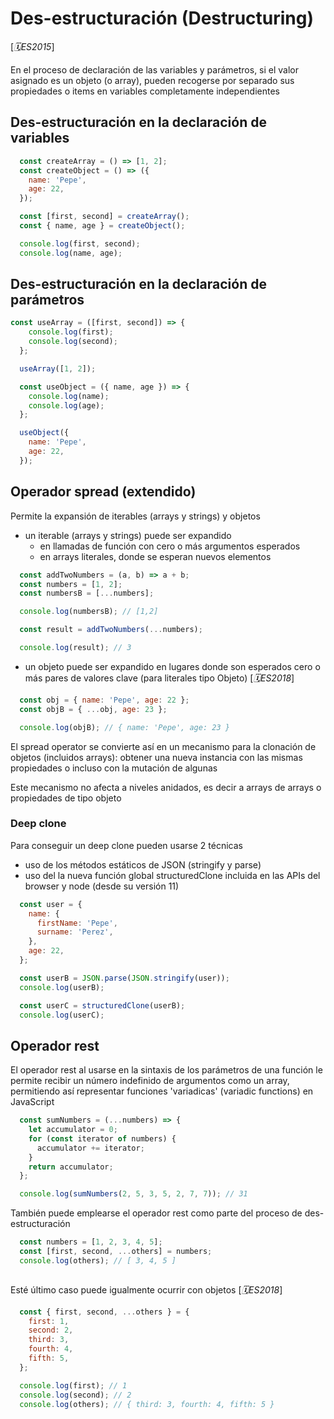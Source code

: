 # Des-estructuración (Destructuring)

[_🗓️ES2015_]

En el proceso de declaración de las variables y parámetros, si el valor asignado es un objeto (o array), pueden recogerse por separado sus propiedades o items en variables completamente independientes 

## Des-estructuración en la declaración de variables

```js
  const createArray = () => [1, 2];
  const createObject = () => ({
    name: 'Pepe',
    age: 22,
  });

  const [first, second] = createArray();
  const { name, age } = createObject();

  console.log(first, second);
  console.log(name, age);
```

## Des-estructuración en la declaración de parámetros

```js
const useArray = ([first, second]) => {
    console.log(first);
    console.log(second);
  };

  useArray([1, 2]);

  const useObject = ({ name, age }) => {
    console.log(name);
    console.log(age);
  };

  useObject({
    name: 'Pepe',
    age: 22,
  });
```

## Operador spread (extendido)

Permite la expansión de iterables (arrays y strings) y objetos

- un iterable (arrays y strings) puede ser expandido 
  - en llamadas de función con cero o más argumentos esperados
  - en arrays literales, donde se esperan nuevos elementos

```js
  const addTwoNumbers = (a, b) => a + b;
  const numbers = [1, 2];
  const numbersB = [...numbers];

  console.log(numbersB); // [1,2]

  const result = addTwoNumbers(...numbers);

  console.log(result); // 3

```

- un objeto puede ser expandido en lugares donde son esperados cero o más pares de valores clave (para literales tipo Objeto) [_🗓️ES2018_]

```js
  const obj = { name: 'Pepe', age: 22 };
  const objB = { ...obj, age: 23 };

  console.log(objB); // { name: 'Pepe', age: 23 }
```

El spread operator se convierte así en un mecanismo para la clonación de objetos (incluidos arrays): obtener una nueva instancia con las mismas propiedades o incluso con la mutación de algunas

Este mecanismo no afecta a niveles anidados, es decir a arrays de arrays o propiedades de tipo objeto

### Deep clone

Para conseguir un deep clone pueden usarse 2 técnicas

- uso de los métodos estáticos de JSON (stringify y parse)
- uso del la nueva función global structuredClone incluida en las APIs del browser y node (desde su versión 11)

```js
  const user = {
    name: {
      firstName: 'Pepe',
      surname: 'Perez',
    },
    age: 22,
  };

  const userB = JSON.parse(JSON.stringify(user));
  console.log(userB);

  const userC = structuredClone(userB);
  console.log(userC);
```

## Operador rest

El operador rest al usarse en la sintaxis de los parámetros de una función le permite recibir un número indefinido de argumentos como un array, permitiendo así representar funciones 'variadicas' (variadic functions) en JavaScript

```js
  const sumNumbers = (...numbers) => {
    let accumulator = 0;
    for (const iterator of numbers) {
      accumulator += iterator;
    }
    return accumulator;
  };

  console.log(sumNumbers(2, 5, 3, 5, 2, 7, 7)); // 31
```

También puede emplearse el operador rest como parte del proceso de des-estructuración

```js
  const numbers = [1, 2, 3, 4, 5];
  const [first, second, ...others] = numbers;
  console.log(others); // [ 3, 4, 5 ]
  
```

Esté último caso puede igualmente ocurrir con objetos [_🗓️ES2018_]

```js
  const { first, second, ...others } = {
    first: 1,
    second: 2,
    third: 3,
    fourth: 4,
    fifth: 5,
  };

  console.log(first); // 1
  console.log(second); // 2
  console.log(others); // { third: 3, fourth: 4, fifth: 5 }
```
